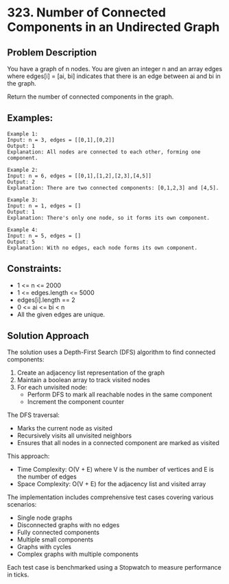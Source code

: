 # 323. Number of Connected Components in an Undirected Graph

## Problem Description
You have a graph of n nodes. You are given an integer n and an array edges where edges[i] = [ai, bi] indicates that there is an edge between ai and bi in the graph.

Return the number of connected components in the graph.

## Examples:
```
Example 1:
Input: n = 3, edges = [[0,1],[0,2]]
Output: 1
Explanation: All nodes are connected to each other, forming one component.

Example 2:
Input: n = 6, edges = [[0,1],[1,2],[2,3],[4,5]]
Output: 2
Explanation: There are two connected components: [0,1,2,3] and [4,5].

Example 3:
Input: n = 1, edges = []
Output: 1
Explanation: There's only one node, so it forms its own component.

Example 4:
Input: n = 5, edges = []
Output: 5
Explanation: With no edges, each node forms its own component.
```

## Constraints:
- 1 <= n <= 2000
- 1 <= edges.length <= 5000
- edges[i].length == 2
- 0 <= ai <= bi < n
- All the given edges are unique.

## Solution Approach
The solution uses a Depth-First Search (DFS) algorithm to find connected components:

1. Create an adjacency list representation of the graph
2. Maintain a boolean array to track visited nodes
3. For each unvisited node:
   - Perform DFS to mark all reachable nodes in the same component
   - Increment the component counter

The DFS traversal:
- Marks the current node as visited
- Recursively visits all unvisited neighbors
- Ensures that all nodes in a connected component are marked as visited

This approach:
- Time Complexity: O(V + E) where V is the number of vertices and E is the number of edges
- Space Complexity: O(V + E) for the adjacency list and visited array

The implementation includes comprehensive test cases covering various scenarios:
- Single node graphs
- Disconnected graphs with no edges
- Fully connected components
- Multiple small components
- Graphs with cycles
- Complex graphs with multiple components

Each test case is benchmarked using a Stopwatch to measure performance in ticks.
